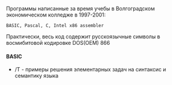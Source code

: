 Программы написанные за время учебы в Волгоградском экономическом колледже в 1997-2001: 
    
    BASIC, Pascal, C, Intel x86 assembler

Практически, весь код содержит русскоязычные символы в восмибитовой кодировке DOS(OEM) 866

#### BASIC
- /T - примеры решения элементарных задач на синтаксис и семантику языка
